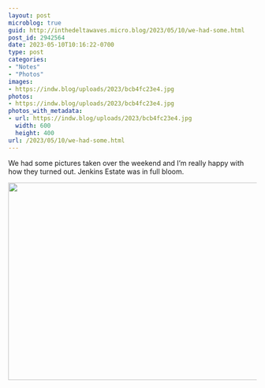 ```yaml
---
layout: post
microblog: true
guid: http://inthedeltawaves.micro.blog/2023/05/10/we-had-some.html
post_id: 2942564
date: 2023-05-10T10:16:22-0700
type: post
categories:
- "Notes"
- "Photos"
images:
- https://indw.blog/uploads/2023/bcb4fc23e4.jpg
photos:
- https://indw.blog/uploads/2023/bcb4fc23e4.jpg
photos_with_metadata:
- url: https://indw.blog/uploads/2023/bcb4fc23e4.jpg
  width: 600
  height: 400
url: /2023/05/10/we-had-some.html
---
```

We had some pictures taken over the weekend and I’m really happy with how they turned out. Jenkins Estate was in full bloom. 

<img src="uploads/2023/bcb4fc23e4.jpg" width="600" height="400" alt="">
